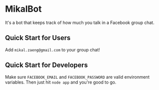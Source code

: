 MikalBot
======

It's a bot that keeps track of how much you talk in a Facebook group chat.

Quick Start for Users
------

Add `mikal.zaeng@gmail.com` to your group chat!

Quick Start for Developers
------

Make sure `FACEBOOK_EMAIL` and `FACEBOOK_PASSWORD` are valid environment variables. Then just hit `node app` and you're good to go.
